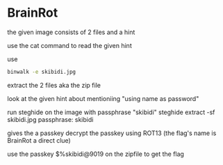 # BrainRot

the given image consists of 2 files and a hint

use the cat command to read the given hint

use
```sh
binwalk -e skibidi.jpg
```
extract the 2 files aka the zip file

look at the given hint about mentioniing "using name as password"

run steghide on the image with passphrase "skibidi"
steghide extract -sf skibidi.jpg
passphrase: skibidi

gives the a passkey
decrypt the passkey using ROT13 (the flag's name is BrainRot a direct clue)

use the passkey $%skibidi@9019 on the zipfile to get the flag
